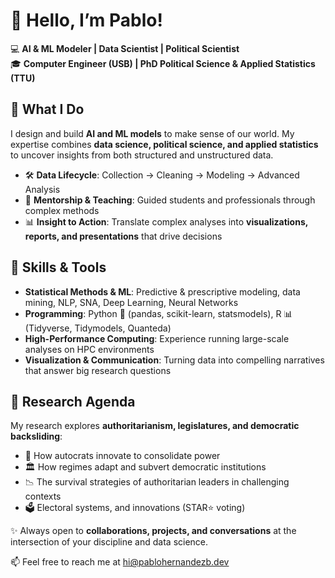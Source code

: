 # 👋 Hello, I’m Pablo!

💻 **AI & ML Modeler | Data Scientist | Political Scientist**  
🎓 **Computer Engineer (USB) | PhD Political Science & Applied Statistics (TTU)**  

## 🚀 What I Do  
I design and build **AI and ML models** to make sense of our world. My expertise combines **data science, political science, and applied statistics** to uncover insights from both structured and unstructured data.  

- 🛠️ **Data Lifecycle**: Collection → Cleaning → Modeling → Advanced Analysis  
- 👥 **Mentorship & Teaching**: Guided students and professionals through complex methods  
- 📊 **Insight to Action**: Translate complex analyses into **visualizations, reports, and presentations** that drive decisions  

## 🧠 Skills & Tools  
- **Statistical Methods & ML**: Predictive & prescriptive modeling, data mining, NLP, SNA, Deep Learning, Neural Networks  
- **Programming**: Python 🐍 (pandas, scikit-learn, statsmodels), R 📊 (Tidyverse, Tidymodels, Quanteda)  
- **High-Performance Computing**: Experience running large-scale analyses on HPC environments  
- **Visualization & Communication**: Turning data into compelling narratives that answer big research questions  

## 🎯 Research Agenda
My research explores **authoritarianism, legislatures, and democratic backsliding**:  
- 🔎 How autocrats innovate to consolidate power  
- 🏛️ How regimes adapt and subvert democratic institutions  
- 📉 The survival strategies of authoritarian leaders in challenging contexts
- 🗳 Electoral systems, and innovations (STAR⭐ voting)   

✨ Always open to **collaborations, projects, and conversations** at the intersection of your discipline and data science.

📫 Feel free to reach me at hi@pablohernandezb.dev

<!--
**pablohernandezb/pablohernandezb** is a ✨ _special_ ✨ repository because its `README.md` (this file) appears on your GitHub profile.

Here are some ideas to get you started:

- 🔭 I’m currently working on ...
- 🌱 I’m currently learning ...
- 👯 I’m looking to collaborate on ...
- 🤔 I’m looking for help with ...
- 💬 Ask me about ...
- 📫 How to reach me: ...
- 😄 Pronouns: ...
- ⚡ Fun fact: ...
-->
